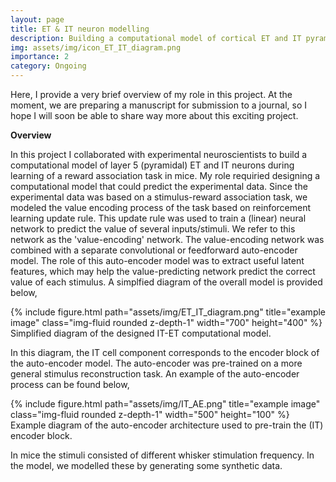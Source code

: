 ```yaml
---
layout: page
title: ET & IT neuron modelling
description: Building a computational model of cortical ET and IT pyramidal neurons during learning of a stimulus-reward association task.
img: assets/img/icon_ET_IT_diagram.png
importance: 2
category: Ongoing
---
```


Here, I provide a very brief overview of my role in this project. At the moment, we are preparing a manuscript for submission to a journal, so I hope I will soon be able to share way more about this exciting project.

<b> Overview </b>

In this project I collaborated with experimental neuroscientists to build a computational model of layer 5 (pyramidal) ET and IT neurons during learning of a reward association task in mice.
My role requiried designing a computational model that could predict the experimental data.
Since the experimental data was based on a stimulus-reward association task, we modeled the value encoding process of the task based on reinforcement learning update rule.
This update rule was used to train a (linear) neural network to predict the value of several inputs/stimuli. 
We refer to this network as the 'value-encoding' network.
The value-encoding network was combined with a separate convolutional or feedforward auto-encoder model.
The role of this auto-encoder model was to extract useful latent features, which may help the value-predicting network predict the correct value of each stimulus.
A simplfied diagram of the overall model is provided below,
 

<div class="row">
    <div class="col-sm mt-3 mt-md-0">
        {% include figure.html path="assets/img/ET_IT_diagram.png" title="example image" class="img-fluid rounded z-depth-1"  width="700" height="400" %}
    </div>
</div>
<div class="caption">
    Simplified diagram of the designed IT-ET computational model.
</div>

In this diagram, the IT cell component corresponds to the encoder block of the auto-encoder model. The auto-encoder was pre-trained on a more general stimulus reconstruction task. An example of the auto-encoder process can be found below,

<div class="row">
    <div class="col-sm mt-3 mt-md-0">
        {% include figure.html path="assets/img/IT_AE.png" title="example image" class="img-fluid rounded z-depth-1" width="500" height="100" %}
    </div>
</div>
<div class="caption">
    Example diagram of the auto-encoder architecture used to pre-train the (IT) encoder block.
</div>

In mice the stimuli consisted of different whisker stimulation frequency. In the model, we modelled these by generating some synthetic data. 

